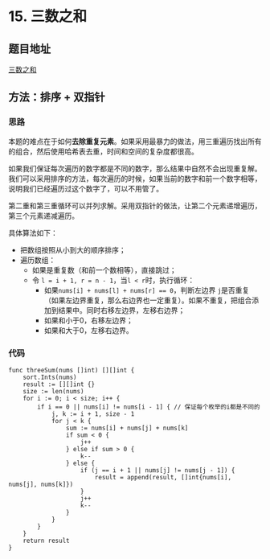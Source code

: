 # 15. 三数之和

## 题目地址

[三数之和](https://leetcode-cn.com/problems/3sum/)

## 方法：排序 + 双指针

### 思路

本题的难点在于如何**去除重复元素**。如果采用最暴力的做法，用三重遍历找出所有的组合，然后使用哈希表去重，时间和空间的复杂度都很高。

如果我们保证每次遍历的数字都是不同的数字，那么结果中自然不会出现重复解。我们可以采用排序的方法，每次遍历的时候，如果当前的数字和前一个数字相等，说明我们已经遍历过这个数字了，可以不用管了。

第二重和第三重循环可以并列求解。采用双指针的做法，让第二个元素递增遍历，第三个元素递减遍历。

具体算法如下：
* 把数组按照从小到大的顺序排序；
* 遍历数组：
   - 如果是重复数（和前一个数相等），直接跳过；
   - 令 `l = i + 1, r = n - 1`，当`l < r`时，执行循环：
     -  如果`nums[i] + nums[l] + nums[r] == 0`，判断左边界 `j`是否重复（如果左边界重复，那么右边界也一定重复）。如果不重复，把组合添加到结果中。同时右移左边界，左移右边界；
     -  如果和小于0，右移左边界；
     -  如果和大于0，左移右边界。

### 代码

```Golang
func threeSum(nums []int) [][]int {
    sort.Ints(nums)
    result := [][]int {}
    size := len(nums)
    for i := 0; i < size; i++ {
        if i == 0 || nums[i] != nums[i - 1] { // 保证每个枚举的i都是不同的
            j, k := i + 1, size - 1
            for j < k {
                sum := nums[i] + nums[j] + nums[k]
                if sum < 0 {
                    j++
                } else if sum > 0 {
                    k--
                } else {
                    if (j == i + 1 || nums[j] != nums[j - 1]) {
                        result = append(result, []int{nums[i], nums[j], nums[k]})
                    }
                    j++
                    k--
                }
            }
        }
    }
    return result
}
```